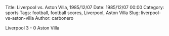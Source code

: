 Title: Liverpool vs. Aston Villa, 1985/12/07
Date: 1985/12/07 00:00
Category: sports
Tags: football, football scores, Liverpool, Aston Villa
Slug: liverpool-vs-aston-villa
Author: carbonero


Liverpool 3 - 0 Aston Villa
